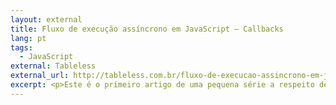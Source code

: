 ```yaml
---
layout: external
title: Fluxo de execução assíncrono em JavaScript – Callbacks
lang: pt
tags:
  - JavaScript
external: Tableless
external_url: http://tableless.com.br/fluxo-de-execucao-assincrono-em-javascript-callbacks/
excerpt: <p>Este é o primeiro artigo de uma pequena série a respeito de execução de código assíncrono. Definiremos o que é fluxo de execução e veremos o que é e quão importante é dominar as callbacks na escrita de código JavaScript.</p>
---
```

